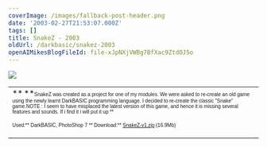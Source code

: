 ```yaml
---
coverImage: /images/fallback-post-header.png
date: '2003-02-27T21:53:07.000Z'
tags: []
title: SnakeZ - 2003
oldUrl: /darkbasic/snakez-2003
openAIMikesBlogFileId: file-xJpNXjVWBg7BfXac9ZtdOJ5o
---
```


<table width="100%" cellspacing="0" cellpadding="0" border="0">
    <tbody>
        <tr>
            <td>**<font size="1" face="Verdana, Arial, Helvetica, sans-serif">          </font>**<font size="1" face="Verdana, Arial, Helvetica, sans-serif">SnakeZ          was created as a project for one of my modules. We were asked to re-create          an old game using the newly learnt DarkBASIC programming language. I decided          to re-create the classic "Snake" game.</font><font size="1" face="Verdana, Arial, Helvetica, sans-serif">NOTE : I          seem to have misplaced the latest version of this game, and hence it is          missing several features and sounds. If i find it i will put it up </font><font size="1" face="Verdana, Arial, Helvetica, sans-serif">**

Used:** DarkBASIC, PhotoShop 7 **
Download:\*\* [SnakeZ-v1.zip](https://www.mikecann.co.uk/Files/SnakeZ-v1.zip) (16.9Mb) </font></td>

![](https://www.mikecann.co.uk/Images/Games-Thumbs/snakez.gif)

</tr>
</tbody>

</table>
